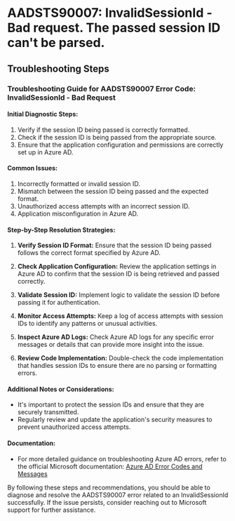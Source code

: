 # AADSTS90007: InvalidSessionId - Bad request. The passed session ID can't be parsed.


## Troubleshooting Steps
### Troubleshooting Guide for AADSTS90007 Error Code: InvalidSessionId - Bad Request

#### Initial Diagnostic Steps:
1. Verify if the session ID being passed is correctly formatted.
2. Check if the session ID is being passed from the appropriate source.
3. Ensure that the application configuration and permissions are correctly set up in Azure AD.

#### Common Issues:
1. Incorrectly formatted or invalid session ID.
2. Mismatch between the session ID being passed and the expected format.
3. Unauthorized access attempts with an incorrect session ID.
4. Application misconfiguration in Azure AD.

#### Step-by-Step Resolution Strategies:
1. **Verify Session ID Format:** Ensure that the session ID being passed follows the correct format specified by Azure AD.
   
2. **Check Application Configuration:** Review the application settings in Azure AD to confirm that the session ID is being retrieved and passed correctly.

3. **Validate Session ID:** Implement logic to validate the session ID before passing it for authentication.

4. **Monitor Access Attempts:** Keep a log of access attempts with session IDs to identify any patterns or unusual activities.

5. **Inspect Azure AD Logs:** Check Azure AD logs for any specific error messages or details that can provide more insight into the issue.

6. **Review Code Implementation:** Double-check the code implementation that handles session IDs to ensure there are no parsing or formatting errors.

#### Additional Notes or Considerations:
- It's important to protect the session IDs and ensure that they are securely transmitted.
- Regularly review and update the application's security measures to prevent unauthorized access attempts.

#### Documentation:
- For more detailed guidance on troubleshooting Azure AD errors, refer to the official Microsoft documentation:
  [Azure AD Error Codes and Messages](https://docs.microsoft.com/en-us/azure/active-directory/develop/reference-aadsts-error-codes)

By following these steps and recommendations, you should be able to diagnose and resolve the AADSTS90007 error related to an InvalidSessionId successfully. If the issue persists, consider reaching out to Microsoft support for further assistance.